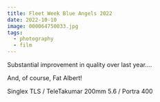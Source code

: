 ```yaml
---
title: Fleet Week Blue Angels 2022
date: 2022-10-10
image: 000064750033.jpg
tags:
  - photography
  - film
---
```


Substantial improvement in quality <nuxt-link to="/posts/blue-angels-2021">over last year</nuxt-link>....


<v-img src="000064750035.jpg" alt="bar" :dirp="dir"></v-img>
<v-img src="000064750021.jpg" alt="bar" :dirp="dir"></v-img>
<v-img src="000064750011.jpg" alt="bar" :dirp="dir"></v-img>
<v-img src="000064750024.jpg" alt="bar" :dirp="dir"></v-img>

<v-img src="000064750017.jpg" alt="bar" :dirp="dir"></v-img>
<v-img src="000064750010.jpg" alt="bar" :dirp="dir"></v-img>
<v-img src="000064750008.jpg" alt="bar" :dirp="dir"></v-img>

<v-img src="000064750033.jpg" alt="bar" :dirp="dir"></v-img>
<v-img src="000064750028.jpg" alt="bar" :dirp="dir"></v-img>

And, of course, Fat Albert!

<v-img src="000064750001.jpg" alt="bar" :dirp="dir"></v-img>
<v-img src="000064750002.jpg" alt="bar" :dirp="dir"></v-img>

Singlex TLS / TeleTakumar 200mm 5.6 / Portra 400